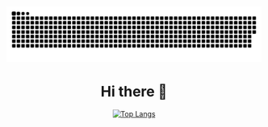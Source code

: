 <picture>
  <source media="(prefers-color-scheme: dark)" srcset="https://raw.githubusercontent.com/tatangdev/tatangdev/output/github-snake-dark.svg">
  <source media="(prefers-color-scheme: light)" srcset="https://raw.githubusercontent.com/tatangdev/tatangdev/output/github-snake.svg">
  <img alt="github contribution grid snake animation" src="https://raw.githubusercontent.com/tatangdev/tatangdev/output/github-snake.svg">
</picture>
<div align="center">
   <h1 align="center">Hi there 👋</h1>
<div>
  
<!-- ![Statistik GitHub](https://github-readme-stats.vercel.app/api?username=rizky-mf&show_icons=true&theme=radical)
-->
[![Top Langs](https://github-readme-stats.vercel.app/api/top-langs/?username=rizky-mf&langs_count=10&layout=compact&theme=dark&card_width=500)](https://github.com/rizky-mf)
<!--
**rizky-mf/rizky-mf** is a ✨ _special_ ✨ repository because its `README.md` (this file) appears on your GitHub profile.

Here are some ideas to get you started:

- 🔭 I’m currently working on ...
- 🌱 I’m currently learning ...
- 👯 I’m looking to collaborate on ...
- 🤔 I’m looking for help with ...
- 💬 Ask me about ...
- 📫 How to reach me: ...
- 😄 Pronouns: ...
- ⚡ Fun fact: ...
-->


